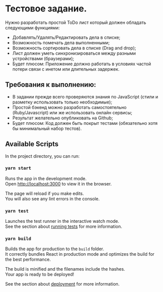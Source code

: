 # Тестовое задание.
Нужно разработать простой ToDo лист который должен обладать следующими функциями:
* Добавлять/Удалять/Редактировать дела в списке;
* Возможность помечать дела выполненными;
* Возможность сортировать дела в списке (Drag and drop);
* Лист должен уметь синхронизироваться между разными устройствами (браузерами);
* Будет плюсом: Приложение должно работать в условиях частой потери связи с инетом
  или длительных задержек.
  
## Требования к выполнению:
* В задании прежде всего проверяются знания по JavaScript (стили и разметку использовать
  только необходимые);
* Простой бэкенд можно разработать самостоятельно (Ruby/Javascript) или же использовать
  онлайн сервисы;
* Результат желательно опубликовать на Github;
* Будет плюсом: Код должен быть покрыт тестами (обязательно хотя бы минимальный
  набор тестов).
  
## Available Scripts

In the project directory, you can run:

### `yarn start`

Runs the app in the development mode.\
Open [http://localhost:3000](http://localhost:3000) to view it in the browser.

The page will reload if you make edits.\
You will also see any lint errors in the console.

### `yarn test`

Launches the test runner in the interactive watch mode.\
See the section about [running tests](https://facebook.github.io/create-react-app/docs/running-tests) for more information.

### `yarn build`

Builds the app for production to the `build` folder.\
It correctly bundles React in production mode and optimizes the build for the best performance.

The build is minified and the filenames include the hashes.\
Your app is ready to be deployed!

See the section about [deployment](https://facebook.github.io/create-react-app/docs/deployment) for more information.

